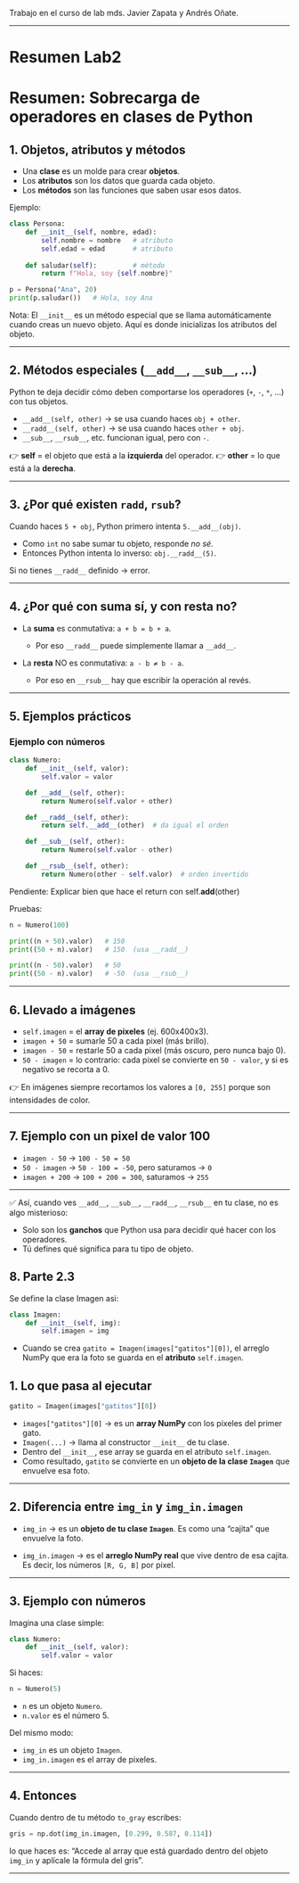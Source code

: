 Trabajo en el curso de lab mds.
Javier Zapata y Andrés Oñate.

___ 

# Resumen Lab2


# Resumen: Sobrecarga de operadores en clases de Python

## 1. Objetos, atributos y métodos

* Una **clase** es un molde para crear **objetos**.
* Los **atributos** son los datos que guarda cada objeto.
* Los **métodos** son las funciones que saben usar esos datos.

Ejemplo:

```python
class Persona:
    def __init__(self, nombre, edad):
        self.nombre = nombre   # atributo
        self.edad = edad       # atributo
    
    def saludar(self):         # método
        return f"Hola, soy {self.nombre}"

p = Persona("Ana", 20)
print(p.saludar())   # Hola, soy Ana
```

Nota: El `__init__` es un método especial que se llama automáticamente cuando creas un nuevo objeto. Aquí es donde inicializas los atributos del objeto.

---

## 2. Métodos especiales (`__add__`, `__sub__`, …)

Python te deja decidir cómo deben comportarse los operadores (`+`, `-`, `*`, …) con tus objetos.

* `__add__(self, other)` → se usa cuando haces `obj + other`.
* `__radd__(self, other)` → se usa cuando haces `other + obj`.
* `__sub__`, `__rsub__`, etc. funcionan igual, pero con `-`.

👉 **self** = el objeto que está a la **izquierda** del operador.
👉 **other** = lo que está a la **derecha**.

---

## 3. ¿Por qué existen `radd`, `rsub`?

Cuando haces `5 + obj`, Python primero intenta `5.__add__(obj)`.

* Como `int` no sabe sumar tu objeto, responde *no sé*.
* Entonces Python intenta lo inverso: `obj.__radd__(5)`.

Si no tienes `__radd__` definido → error.

---

## 4. ¿Por qué con suma sí, y con resta no?

* La **suma** es conmutativa: `a + b = b + a`.

  * Por eso `__radd__` puede simplemente llamar a `__add__`.

* La **resta** NO es conmutativa: `a - b ≠ b - a`.

  * Por eso en `__rsub__` hay que escribir la operación al revés.

---

## 5. Ejemplos prácticos

### Ejemplo con números

```python
class Numero:
    def __init__(self, valor):
        self.valor = valor

    def __add__(self, other):
        return Numero(self.valor + other)

    def __radd__(self, other):
        return self.__add__(other)  # da igual el orden

    def __sub__(self, other):
        return Numero(self.valor - other)

    def __rsub__(self, other):
        return Numero(other - self.valor)  # orden invertido
```

Pendiente: Explicar bien que hace el return con self.__add__(other)

Pruebas:

```python
n = Numero(100)

print((n + 50).valor)   # 150
print((50 + n).valor)   # 150  (usa __radd__)

print((n - 50).valor)   # 50
print((50 - n).valor)   # -50  (usa __rsub__)
```

---

## 6. Llevado a imágenes

* `self.imagen` = el **array de pixeles** (ej. 600x400x3).
* `imagen + 50` = sumarle 50 a cada pixel (más brillo).
* `imagen - 50` = restarle 50 a cada pixel (más oscuro, pero nunca bajo 0).
* `50 - imagen` = lo contrario: cada pixel se convierte en `50 - valor`, y si es negativo se recorta a 0.

👉 En imágenes siempre recortamos los valores a `[0, 255]` porque son intensidades de color.

---

## 7. Ejemplo con un pixel de valor 100

* `imagen - 50` → `100 - 50 = 50`
* `50 - imagen` → `50 - 100 = -50`, pero saturamos → `0`
* `imagen + 200` → `100 + 200 = 300`, saturamos → `255`

---

✅ Así, cuando ves `__add__`, `__sub__`, `__radd__`, `__rsub__` en tu clase, no es algo misterioso:

* Solo son los **ganchos** que Python usa para decidir qué hacer con los operadores.
* Tú defines qué significa para tu tipo de objeto.


## 8. Parte 2.3

Se define la clase Imagen asi:

```python
class Imagen:
    def __init__(self, img):
        self.imagen = img
```

* Cuando se crea `gatito = Imagen(images["gatitos"][0])`,
  el arreglo NumPy que era la foto se guarda en el **atributo** `self.imagen`.




## 1. Lo que pasa al ejecutar

```python
gatito = Imagen(images["gatitos"][0])
```

* `images["gatitos"][0]` → es un **array NumPy** con los pixeles del primer gato.
* `Imagen(...)` → llama al constructor `__init__` de tu clase.
* Dentro del `__init__`, ese array se guarda en el atributo `self.imagen`.
* Como resultado, `gatito` se convierte en un **objeto de la clase `Imagen`** que envuelve esa foto.


---

## 2. Diferencia entre `img_in` y `img_in.imagen`

* `img_in` → es un **objeto de tu clase `Imagen`**.
  Es como una “cajita” que envuelve la foto.

* `img_in.imagen` → es el **arreglo NumPy real** que vive dentro de esa cajita.
  Es decir, los números `[R, G, B]` por pixel.

---

## 3. Ejemplo con números

Imagina una clase simple:

```python
class Numero:
    def __init__(self, valor):
        self.valor = valor
```

Si haces:

```python
n = Numero(5)
```

* `n` es un objeto `Numero`.
* `n.valor` es el número 5.

Del mismo modo:

* `img_in` es un objeto `Imagen`.
* `img_in.imagen` es el array de pixeles.

---

## 4. Entonces

Cuando dentro de tu método `to_gray` escribes:

```python
gris = np.dot(img_in.imagen, [0.299, 0.587, 0.114])
```

lo que haces es:
“Accede al array que está guardado dentro del objeto `img_in` y aplícale la fórmula del gris”.

---
